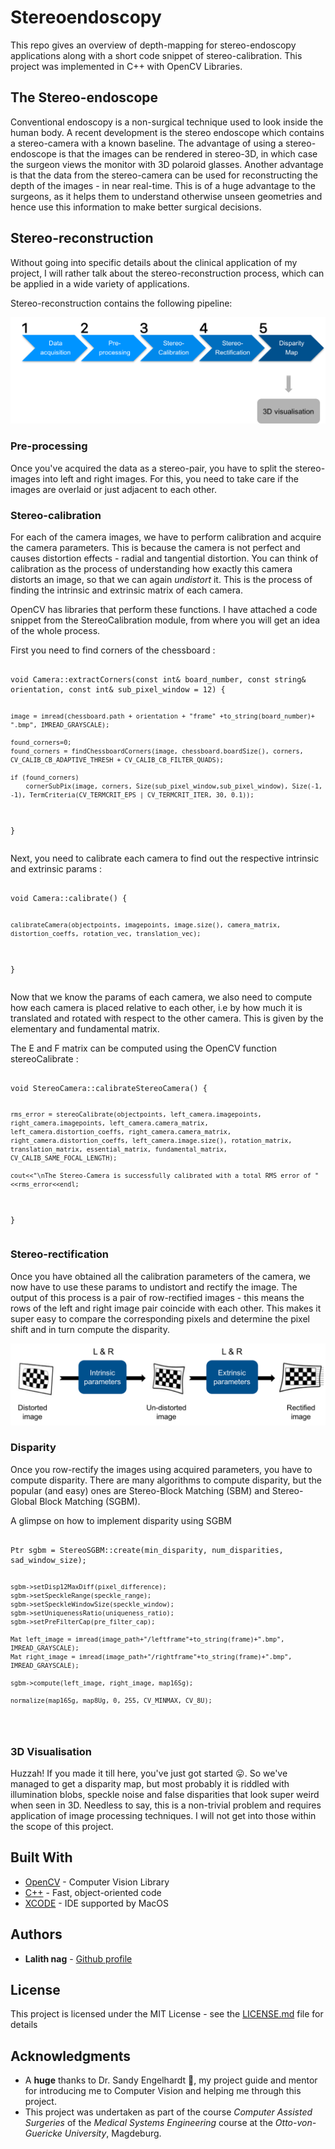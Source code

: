 
# Stereoendoscopy

This repo gives an overview of depth-mapping for stereo-endoscopy applications along with a short code snippet of stereo-calibration. This project was implemented in C++ with OpenCV Libraries.

## The Stereo-endoscope

Conventional endoscopy is a non-surgical technique used to look inside the human body. A recent development is the stereo endoscope which contains a stereo-camera with a known baseline.
The advantage of using a stereo-endoscope is that the images can be rendered in stereo-3D, in which case the surgeon views the monitor with 3D polaroid glasses. Another advantage is that the data from the stereo-camera can be used for reconstructing the depth of the images - in near real-time. This is of a huge advantage to the surgeons, as it helps them to understand otherwise unseen geometries and hence use this information to make better surgical decisions.

## Stereo-reconstruction

Without going into specific details about the clinical application of my project, I will rather talk about the stereo-reconstruction process, which can be applied in a wide variety of applications.

Stereo-reconstruction contains the following pipeline:

![Stereo pipieline](https://github.com/lalithnag/stereoendoscopy/blob/master/stereopipeline.png)

### Pre-processing

Once you've acquired the data as a stereo-pair, you have to split the stereo-images into left and right images. For this, you need to take care if the images are overlaid or just adjacent to each other.

### Stereo-calibration

For each of the camera images, we have to perform calibration and acquire the camera parameters. This is because the camera is not perfect and causes distortion effects - radial and tangential distortion. You can think of calibration as the process of understanding how exactly this camera distorts an image, so that we can again *undistort* it. This is the process of finding the intrinsic and extrinsic matrix of each camera.

OpenCV has libraries that perform these functions. I have attached a code snippet from the StereoCalibration module, from where you will get an idea of the whole process.

<p>First you need to find corners of the chessboard : </p>
<pre><code>
void Camera::extractCorners(const int& board_number, const string& orientation, const int& sub_pixel_window = 12) {

    image = imread(chessboard.path + orientation + "frame" +to_string(board_number)+ ".bmp", IMREAD_GRAYSCALE);

    found_corners=0;
    found_corners = findChessboardCorners(image, chessboard.boardSize(), corners, CV_CALIB_CB_ADAPTIVE_THRESH + CV_CALIB_CB_FILTER_QUADS);

    if (found_corners)
        cornerSubPix(image, corners, Size(sub_pixel_window,sub_pixel_window), Size(-1, -1), TermCriteria(CV_TERMCRIT_EPS | CV_TERMCRIT_ITER, 30, 0.1));

}
</code></pre>

<p>Next, you need to calibrate each camera to find out the respective intrinsic and extrinsic params : </p>
<pre><code>
void Camera::calibrate() {

    calibrateCamera(objectpoints, imagepoints, image.size(), camera_matrix, distortion_coeffs, rotation_vec, translation_vec);

}
</code></pre>

Now that we know the params of each camera, we also need to compute how each camera is placed relative to each other, i.e by how much it is translated and rotated with respect to the other camera. This is given by the elementary and fundamental matrix.

<p>The E and F matrix can be computed using the OpenCV function stereoCalibrate : </p>
<pre><code>
void StereoCamera::calibrateStereoCamera() {

    rms_error = stereoCalibrate(objectpoints, left_camera.imagepoints, right_camera.imagepoints, left_camera.camera_matrix, left_camera.distortion_coeffs, right_camera.camera_matrix, right_camera.distortion_coeffs, left_camera.image.size(), rotation_matrix, translation_matrix, essential_matrix, fundamental_matrix, CV_CALIB_SAME_FOCAL_LENGTH);

    cout<<"\nThe Stereo-Camera is successfully calibrated with a total RMS error of "<<rms_error<<endl;

}
</code></pre>

### Stereo-rectification

Once you have obtained all the calibration parameters of the camera, we now have to use these params to undistort and rectify the image. The output of this process is a pair of row-rectified images - this means the rows of the left and right image pair coincide with each other. This makes it super easy to compare the corresponding pixels and determine the pixel shift and in turn compute the disparity.

![Stereo rectification](https://github.com/lalithnag/stereoendoscopy/blob/master/stereorectification.png)

### Disparity

Once you row-rectify the images using acquired parameters, you have to compute disparity. There are many algorithms to compute disparity, but the popular (and easy) ones are Stereo-Block Matching (SBM) and Stereo-Global Block Matching (SGBM).

<p>A glimpse on how to implement disparity using SGBM</p>
<pre><code>
Ptr<StereoSGBM> sgbm = StereoSGBM::create(min_disparity, num_disparities, sad_window_size);

    sgbm->setDisp12MaxDiff(pixel_difference);
    sgbm->setSpeckleRange(speckle_range);
    sgbm->setSpeckleWindowSize(speckle_window);
    sgbm->setUniquenessRatio(uniqueness_ratio);
    sgbm->setPreFilterCap(pre_filter_cap);

    Mat left_image = imread(image_path+"/leftframe"+to_string(frame)+".bmp", IMREAD_GRAYSCALE);
    Mat right_image = imread(image_path+"/rightframe"+to_string(frame)+".bmp", IMREAD_GRAYSCALE);

    sgbm->compute(left_image, right_image, map16Sg);

    normalize(map16Sg, map8Ug, 0, 255, CV_MINMAX, CV_8U);
</code></pre>

### 3D Visualisation

Huzzah! If you made it till here, you've just got started :stuck_out_tongue:. So we've managed to get a disparity map, but most probably it is riddled with illumination blobs, speckle noise and false disparities that look super weird when seen in 3D. Needless to say, this is a non-trivial problem and requires application of image processing techniques. I will not get into those within the scope of this project.


## Built With

* [OpenCV](https://opencv.org/) - Computer Vision Library
* [C++](http://www.cplusplus.com/) - Fast, object-oriented code
* [XCODE](https://developer.apple.com/xcode/) - IDE supported by MacOS

## Authors

* **Lalith nag** - [Github profile](https://github.com/lalithnag)

## License

This project is licensed under the MIT License - see the [LICENSE.md](LICENSE.md) file for details

## Acknowledgments

* A **huge** thanks to Dr. Sandy Engelhardt :bow:, my project guide and mentor for introducing me to Computer Vision and helping me through this project.
* This project was undertaken as part of the course _Computer Assisted Surgeries_ of the *Medical Systems Engineering* course at the *Otto-von-Guericke University*, Magdeburg.

